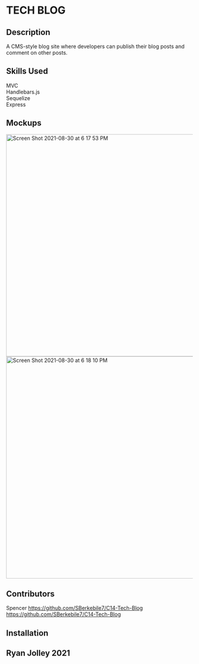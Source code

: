# TECH BLOG

## Description
A CMS-style blog site where developers can publish their blog posts and comment on other posts. 

## Skills Used
MVC <br>
Handlebars.js <br>
Sequelize <br>
Express <br>

## Mockups
<img width="600" alt="Screen Shot 2021-08-30 at 6 17 53 PM" src="https://user-images.githubusercontent.com/83616082/131413050-6cc35940-f9fc-48da-943a-851d41bdd41d.png">
<img width="600" alt="Screen Shot 2021-08-30 at 6 18 10 PM" src="https://user-images.githubusercontent.com/83616082/131413093-ee73fc90-0573-4810-ac70-4209bb65bdee.png">

## Contributors
Spencer https://github.com/SBerkebile7/C14-Tech-Blog
https://github.com/SBerkebile7/C14-Tech-Blog

## Installation

## Ryan Jolley 2021
